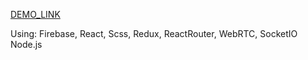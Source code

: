 [DEMO_LINK](http://misha200119.github.io/firebase_online_chat/)

Using:
Firebase,
React,
Scss,
Redux,
ReactRouter,
WebRTC,
SocketIO
Node.js
